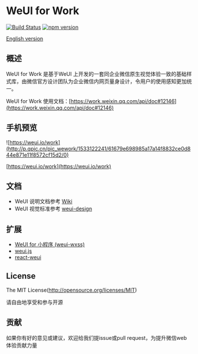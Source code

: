 WeUI for Work
====

[![Build Status](https://travis-ci.org/Tencent/weui.svg?branch=master)](https://travis-ci.org/Tencent/weui)
[![npm version](https://img.shields.io/npm/v/weui.svg)](https://www.npmjs.org/package/weui)

[English version](README.md)

## 概述

WeUI for Work 是基于WeUI 上开发的一套同企业微信原生视觉体验一致的基础样式库，由微信官方设计团队为企业微信内网页量身设计，令用户的使用感知更加统一。

WeUI for Work 使用文档：[https://work.weixin.qq.com/api/doc#12146](https://work.weixin.qq.com/api/doc#12146)

## 手机预览

![https://weui.io/work](http://p.qpic.cn/pic_wework/1533122241/61679e698985a17a14f8832ce0d844e871e11f8572cf15d2/0)

[https://weui.io/work](https://weui.io/work)

## 文档
- WeUI 说明文档参考 [Wiki](https://github.com/Tencent/weui/wiki)
- WeUI 视觉标准参考 [weui-design](https://github.com/weui/weui-design)

## 扩展
- [WeUI for 小程序 (weui-wxss)](https://github.com/Tencent/weui-wxss/)
- [weui.js](https://github.com/weui/weui.js/)
- [react-weui](https://github.com/weui/react-weui/)

## License
The MIT License(http://opensource.org/licenses/MIT)

请自由地享受和参与开源

## 贡献

如果你有好的意见或建议，欢迎给我们提issue或pull request，为提升微信web体验贡献力量

